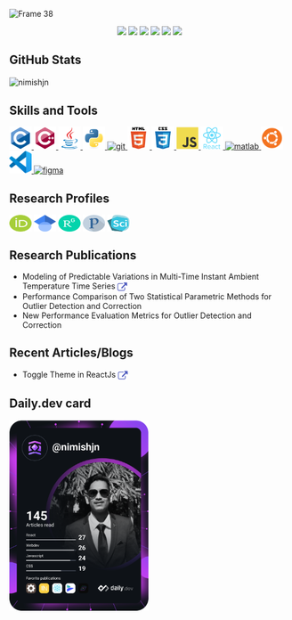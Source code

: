 ![Frame 38](https://user-images.githubusercontent.com/63140632/136663757-a09c273b-c185-4bf8-a392-01e3e5fc9a67.png)

<p align="center">
  <a href="mailto:nimishjain100701@gmail.com" style="text-decoration:none">
    <img height="30" src = "https://img.shields.io/badge/gmail-c14438?&style=for-the-badge&logo=gmail&logoColor=white">
  </a>
  <a href="https://www.linkedin.com/in/nimishjn/" style="text-decoration:none">
    <img height="30" src="https://img.shields.io/badge/linkedin-blue.svg?&style=for-the-badge&logo=linkedin&logoColor=white" />
  </a>
  <a href="https://github.com/nimishjn" style="text-decoration:none">
    <img height="30" src="https://img.shields.io/badge/Github-grey.svg?&style=for-the-badge&logo=Github&logoColor=white" />
  </a>
  <a href="https://twitter.com/nimishjain_" style="text-decoration:none">
    <img height="30" src="https://img.shields.io/badge/Twitter-31a2f2.svg?&style=for-the-badge&logo=twitter&logoColor=white">
  </a>
  <a href="https://nimishjn.medium.com/" style="text-decoration:none">
    <img height="30" src = "https://img.shields.io/badge/Medium-%23FFFFFF.svg?&style=for-the-badge&logo=Medium&logoColor=black">
  </a>
  <a href="https://dev.to/nimishjn" style="text-decoration:none">
    <img height="30" src="https://img.shields.io/badge/Dev.to-black.svg?&style=for-the-badge&logo=Dev.to&logoColor=white" />
  </a>
<!--   <a href="https://www.instagram.com/nimishjain_" style="text-decoration:none">
    <img height="30" src = "https://img.shields.io/badge/Instagram-%23E4405F.svg?&style=for-the-badge&logo=Instagram&logoColor=white">
  </a> 
  <a href="https://www.fb.com/nimishjain100701" style="text-decoration:none">
    <img height="30" src = "https://img.shields.io/badge/Facebook-385395.svg?&style=for-the-badge&logo=Facebook&logoColor=white">
  </a> -->
</p>

<!-- <p align="left"> 
  <img src="https://komarev.com/ghpvc/?username=nimishjn&label=Profile%20views&color=red&?style=flat-square" alt="nimishjn" /> 
</p> -->

## GitHub Stats

<img align="center" src="https://github-readme-stats.vercel.app/api?username=nimishjn&show_icons=true&locale=en&theme=radical&count_private=true&hide_border=true&hide_title=true" alt="nimishjn" />
<!--   <img align="center" src="https://github-readme-stats.vercel.app/api/top-langs?username=nimishjn&show_icons=true&locale=en&layout=compact&theme=radical&hide_border=true" alt="nimishjn" /> -->
<!-- <img align="center" src="https://github-readme-streak-stats.herokuapp.com/?user=nimishjn&theme=radical&hide_border=true" alt="nimishjn" /> -->

## Skills and Tools
<p align="left"> 
<a href="https://www.cprogramming.com/" target="_blank"> <img src="https://raw.githubusercontent.com/devicons/devicon/master/icons/c/c-original.svg" alt="c" width="40" height="40"/> </a> 
<a href="https://www.w3schools.com/cpp/" target="_blank"> <img src="https://raw.githubusercontent.com/devicons/devicon/master/icons/cplusplus/cplusplus-original.svg" alt="cplusplus" width="40" height="40"/> </a> 
<a href="https://www.java.com" target="_blank"> <img src="https://raw.githubusercontent.com/devicons/devicon/master/icons/java/java-original.svg" alt="java" width="40" height="40"/> </a> 
<a href="https://www.python.org" target="_blank"> <img src="https://raw.githubusercontent.com/devicons/devicon/master/icons/python/python-original.svg" alt="python" width="40" height="40"/> </a> 
<a href="https://git-scm.com/" target="_blank"> <img src="https://www.vectorlogo.zone/logos/git-scm/git-scm-icon.svg" alt="git" width="40" height="40"/> </a> 
<a href="https://www.w3.org/html/" target="_blank"> <img src="https://raw.githubusercontent.com/devicons/devicon/master/icons/html5/html5-original-wordmark.svg" alt="html5" width="40" height="40"/> </a> 
<a href="https://www.w3schools.com/css/" target="_blank"> <img src="https://raw.githubusercontent.com/devicons/devicon/master/icons/css3/css3-original-wordmark.svg" alt="css3" width="40" height="40"/> </a> 
<a href="https://developer.mozilla.org/en-US/docs/Web/JavaScript" target="_blank"> <img src="https://raw.githubusercontent.com/devicons/devicon/master/icons/javascript/javascript-original.svg" alt="javascript" width="40" height="40"/> </a> 
<a href="https://reactjs.org/" target="_blank"> <img src="https://raw.githubusercontent.com/devicons/devicon/master/icons/react/react-original-wordmark.svg" alt="react" width="40" height="40"/> </a> 
<a href="https://www.mathworks.com/" target="_blank"> <img src="https://upload.wikimedia.org/wikipedia/commons/2/21/Matlab_Logo.png" alt="matlab" width="40" height="40"/> </a> 
<a href="https://ubuntu.com/" target="_blank"> <img src="./assets/Ubuntu.svg" alt="linux" width="40" height="40"/> </a> 
<a href="https://code.visualstudio.com/" target="_blank"> <img src="./assets/vs_code.svg" alt="vs code" width="40" height="40"/> </a> 
<a href="https://www.figma.com/" target="_blank"> <img src="https://www.vectorlogo.zone/logos/figma/figma-icon.svg" alt="figma" width="40" height="40"/> </a> 
</p>

## Research Profiles
<p align="left">
<a href="https://orcid.org/0000-0001-9607-0764" target="blank"><img align="center" src="./assets/orcid.svg" alt="nimishjn" height="30" width="40" /></a>
<a href="https://scholar.google.com/citations?user=oKBKRQ0AAAAJ&hl=en" target="blank"><img align="center" src="./assets/google-scholar.svg" alt="nimishjn" height="30" width="40" /></a>
<a href="https://www.researchgate.net/profile/Nimish-Jain-4" target="blank"><img align="center" src="./assets/ResearchGate_icon.svg" alt="nimishjain_" height="30" width="40" /></a>
<a href="https://publons.com/researcher/4167049/nimish-jain/" target="blank"><img align="center" src="./assets/PUBLONS.svg" alt="nimishjain100701" height="30" width="40" /></a>
<a href="https://sciprofiles.com/profile/1689275" target="blank"><img align="center" src="./assets/sciprofiles.svg" alt="nimishjain_" height="30" width="40" /></a>
</p>
  
## Research Publications
<ul>
<li>Modeling of Predictable Variations in Multi-Time Instant Ambient Temperature Time Series <a href="https://ieeexplore.ieee.org/document/9404497" target="blank"><img align="center" src="./assets/link.svg" alt="nimishjain_" height="18" width="18" /></a></li>
<li>Performance Comparison of Two Statistical Parametric Methods for Outlier Detection and Correction</li>
<li>New Performance Evaluation Metrics for Outlier Detection and Correction</li>
</ul>

## Recent Articles/Blogs
<ul>
<li>Toggle Theme in ReactJs <a href="https://nimishjn.medium.com/toggle-theme-in-reactjs-4095dd35c69d" target="blank"><img align="center" src="./assets/link.svg" alt="nimishjain_" height="18" width="18" /></a></li>
</ul>

## Daily.dev card

<a href="https://app.daily.dev/nimishjn">
  <img src="https://github.com/nimishjn/nimishjn/blob/main/devcard.svg" width="250" alt="Nimish Jain's Dev Card"/>
</a>

<!-- <h3 align="left">Connect with me:</h3>
<p align="left">
<a href="https://linkedin.com/in/nimishjn" target="blank"><img align="center" src="https://raw.githubusercontent.com/rahuldkjain/github-profile-readme-generator/master/src/images/icons/Social/linked-in-alt.svg" alt="nimishjn" height="30" width="40" /></a>
<a href="https://dev.to/nimishjn" target="blank"><img align="center" src="./assets/devto.svg" alt="nimishjn" height="30" width="40" /></a>
<a href="https://twitter.com/nimishjain_" target="blank"><img align="center" src="https://raw.githubusercontent.com/rahuldkjain/github-profile-readme-generator/master/src/images/icons/Social/twitter.svg" alt="nimishjain_" height="30" width="40" /></a>
<a href="https://fb.com/nimishjain100701" target="blank"><img align="center" src="https://raw.githubusercontent.com/rahuldkjain/github-profile-readme-generator/master/src/images/icons/Social/facebook.svg" alt="nimishjain100701" height="30" width="40" /></a>
<a href="https://instagram.com/nimishjain_" target="blank"><img align="center" src="https://raw.githubusercontent.com/rahuldkjain/github-profile-readme-generator/master/src/images/icons/Social/instagram.svg" alt="nimishjain_" height="30" width="40" /></a>
<a href="https://www.hackerrank.com/nimishjain" target="blank"><img align="center" src="https://raw.githubusercontent.com/rahuldkjain/github-profile-readme-generator/master/src/images/icons/Social/hackerrank.svg" alt="nimishjain100701" height="30" width="40" /></a>
</p> -->
